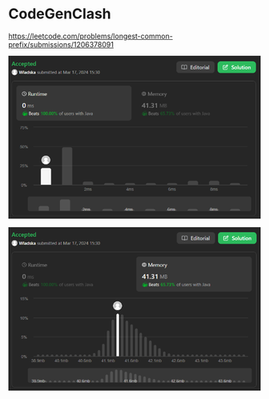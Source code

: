 # CodeGenClash

https://leetcode.com/problems/longest-common-prefix/submissions/1206378091

![runtime](./images/leetcodesummary/runtime.png)

![memory](./images/leetcodesummary/memory.png)